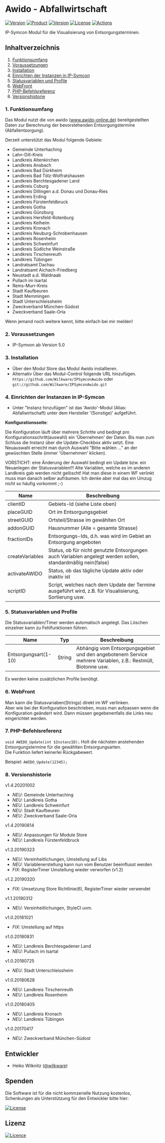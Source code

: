 # Awido - Abfallwirtschaft

[![Version](https://img.shields.io/badge/Symcon-PHP--Modul-red.svg)](https://www.symcon.de/service/dokumentation/entwicklerbereich/sdk-tools/sdk-php/)
[![Product](https://img.shields.io/badge/Symcon%20Version-5.0%20%3E-blue.svg)](https://www.symcon.de/produkt/)
[![Version](https://img.shields.io/badge/Modul%20Version-1.4.20201002-orange.svg)](https://github.com/Wilkware/IPSymconAwido)
[![License](https://img.shields.io/badge/License-CC%20BY--NC--SA%204.0-green.svg)](https://creativecommons.org/licenses/by-nc-sa/4.0/)
[![Actions](https://github.com/Wilkware/IPSymconAwido/workflows/Check%20Style/badge.svg)](https://github.com/Wilkware/IPSymconAwido/actions)

IP-Symcon Modul für die Visualisierung von Entsorgungsterminen.

## Inhaltverzeichnis

1. [Funktionsumfang](#1-funktionsumfang)
2. [Voraussetzungen](#2-voraussetzungen)
3. [Installation](#3-installation)
4. [Einrichten der Instanzen in IP-Symcon](#4-einrichten-der-instanzen-in-ip-symcon)
5. [Statusvariablen und Profile](#5-statusvariablen-und-profile)
6. [WebFront](#6-webfront)
7. [PHP-Befehlsreferenz](#7-php-befehlsreferenz)
8. [Versionshistorie](#8-versionshistorie)

### 1. Funktionsumfang

Das Modul nutzt die von awido (www.awido-online.de) bereitgestellten Daten zur Berechnung
der bevorstehenden Entsorgungstermine (Abfallentsorgung).

Derzeit unterstützt das Modul folgende Gebiete:

* Gemeinde Unterhaching
* Lahn-Dill-Kreis
* Landkreis Altenkirchen
* Landkreis Ansbach
* Landkreis Bad Dürkheim
* Landkreis Bad Tölz-Wolfratshausen
* Landkreis Berchtesgadener Land
* Landkreis Coburg
* Landkreis Dillingen a.d. Donau und Donau-Ries
* Landkreis Erding
* Landkreis Fürstenfeldbruck
* Landkreis Gotha
* Landkreis Günzburg
* Landkreis Hersfeld-Rotenburg
* Landkreis Kelheim
* Landkreis Kronach
* Landkreis Neuburg-Schrobenhausen
* Landkreis Rosenheim
* Landkreis Schweinfurt
* Landkreis Südliche Weinstraße
* Landkreis Tirschenreuth
* Landkreis Tübingen
* Landratsamt Dachau
* Landratsamt Aichach-Friedberg
* Neustadt a.d. Waldnaab
* Pullach im Isartal
* Rems-Murr-Kreis
* Stadt Kaufbeuren
* Stadt Memmingen
* Stadt Unterschleissheim
* Zweckverband München-Südost
* Zweckverband Saale-Orla

Wenn jemand noch weitere kennt, bitte einfach bei mir melden!

### 2. Voraussetzungen

* IP-Symvon ab Version 5.0

### 3. Installation

* Über den Modul Store das Modul Awido installieren.
* Alternativ Über das Modul-Control folgende URL hinzufügen.  
`https://github.com/Wilkware/IPSymconAwido` oder `git://github.com/Wilkware/IPSymconAwido.git`

### 4. Einrichten der Instanzen in IP-Symcon

* Unter "Instanz hinzufügen" ist das 'Awido'-Modul (Alias: Abfallwirtschaft) unter dem Hersteller '(Sonstige)' aufgeführt.

__Konfigurationsseite__:

Die Konfiguration läuft über mehrere Schritte und bedingt pro Konfigurationsschritt(auswahl) ein 'Übernehmen' der Daten.
Bis man zum Schluss die Instanz über die Update-Checkbox aktiv setzt.
Eine Neuauswahl erreicht man durch Auswahl "Bitte wählen ..." an der gewüschten Stelle (immer 'Übernehmen' klicken).

VORSTICHT: eine Änderung der Auswahl bedingt ein Update bzw. ein Neuanlegen der Statusvariablen!!!
Alte Variablen, welche es im anderen Landkreis gab werden nicht gelöscht! Hat man diese in einem WF verlinkt muss man danach
selber aufräumen. Ich denke aber mal das ein Umzug nicht so häufig vorkommt ;-)

Name               | Beschreibung
------------------ | ---------------------------------
clientID           | Gebiets-Id (siehe Liste oben)
placeGUID          | Ort im Entsorgungsgebiet
streetGUID         | Ortsteil/Strasse im gewählten Ort
addonGUID          | Hausnummer (Alle = gesamte Strasse)
fractionIDs        | Entsorgungs-Ids, d.h. was wird im Gebiet an Entsorgung angeboten
createVariables    | Status, ob für nicht genutzte Entsorgungen auch Variablen angelegt werden sollen, standardmäßig nein(false)
activateAWIDO      | Status, ob das tägliche Update aktiv oder inaktiv ist
scriptID           | Script, welches nach dem Update der Termine ausgeführt wird, z.B. für Visualisierung, Sortierung usw.

### 5. Statusvariablen und Profile

Die Statusvariablen/Timer werden automatisch angelegt. Das Löschen einzelner kann zu Fehlfunktionen führen.

Name                 | Typ       | Beschreibung
-------------------- | --------- | ----------------
Entsorgungsart(1-10) | String    | Abhängig vom Entsorgungsgebiet und den angebotenem Service mehrere Variablen, z.B.: Restmüll, Biotonne usw.

Es werden keine zusätzlichen Profile benötigt.

### 6. WebFront

Man kann die Statusvariaben(Strings) direkt im WF verlinken.  
Aber wie bei der Konfiguration beschrieben, muss man aufpassen wenn die Konfiguration geändert wird. Dann müssen gegebenenfalls die Links neu eingerichtet werden.

### 7. PHP-Befehlsreferenz

`void AWIDO_Update(int $InstanzID);`
Holt die nächsten anstehenden Entsorgungstermine für die gewählten Entsorgungsarten.  
Die Funktion liefert keinerlei Rückgabewert.

Beispiel:
`AWIDO_Update(12345);`

### 8. Versionshistorie

v1.4.20201002

* _NEU_: Gemeinde Unterhaching
* _NEU_: Landkreis Gotha
* _NEU_: Landkreis Schweinfurt
* _NEU_: Stadt Kaufbeuren
* _NEU_: Zweckverband Saale-Orla

v1.4.20190814

* _NEU_: Anpassungen für Module Store
* _NEU_: Landkreis Fürstenfeldbruck

v1.3.20190323

* _NEU_: Vereinheitlichungen, Umstellung auf Libs
* _NEU_: Variablenerstellung kann nun vom Benutzer beeinflusst werden
* _FIX_: RegisterTimer Umstellung wieder verworfen (v1.2)

v1.2.20190320

* _FIX_: Umsetzung Store Richtlinie(6), RegisterTimer wieder verwendet

v1.1.20190312

* _NEU_: Vereinheitlichungen, StyleCI uvm.

v1.0.20181021

* _FIX_: Umstellung auf https

v1.0.20180831

* _NEU_: Landkreis Berchtesgadener Land
* _NEU_: Pullach im Isartal

v1.0.20180725

* _NEU_: Stadt Unterschleissheim

v1.0.20180628

* _NEU_: Landkreis Tirschenreuth
* _NEU_: Landkreis Rosenheim

v1.0.20180405

* _NEU_: Landkreis Kronach
* _NEU_: Landkreis Tübingen

v1.0.20170417

* _NEU_: Zweckverband München-Südost

## Entwickler

* Heiko Wilknitz ([@wilkware](https://github.com/wilkware))

## Spenden

Die Software ist für die nicht kommzerielle Nutzung kostenlos, Schenkungen als Unterstützung für den Entwickler bitte hier:

[![License](https://img.shields.io/badge/Einfach%20spenden%20mit-PayPal-blue.svg)](https://www.paypal.com/cgi-bin/webscr?cmd=_s-xclick&hosted_button_id=8816166)

## Lizenz

[![Licence](https://licensebuttons.net/i/l/by-nc-sa/transparent/00/00/00/88x31-e.png)](https://creativecommons.org/licenses/by-nc-sa/4.0/)
